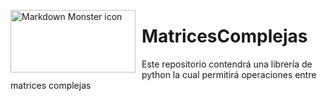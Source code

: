<img src="https://upload.wikimedia.org/wikipedia/commons/2/2f/Escuela_Colombiana_de_Ingenier%C3%ADa_2.jpg"
     alt="Markdown Monster icon"
     style="float: left; margin-right: 10px;" width="200" height="100"/>

# MatricesComplejas
Este repositorio contendrá una librería de python la cual permitirá operaciones entre matrices complejas
